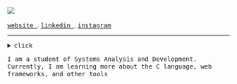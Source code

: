 ![](https://readme-typing-svg.demolab.com?font=Fira+Code&pause=1000&color=EDEDED&random=false&width=435&lines=Hello,+my+name+is+Guilherme!)

<samp><a href="">website </a></samp>. <samp><a href=""> linkedin </a></samp>. <samp><a href=""> instagram</a></samp>

 <hr>

<details><summary><samp>click </samp></summary>
  
```rust
public class Main {
    public static void main(String[] args) {
        System.out.println("Welcome!");
    }
}

```
<br>


<blockquote>
 <img width="20" src="my_computer_animated_commission_by_wrim_d5iuujc.gif"> <b>Programming language</b>
</blockquote>

</details>


<samp>I am a student of Systems Analysis and Development. Currently, I am learning more about the C language, web frameworks, and other tools</samp>




